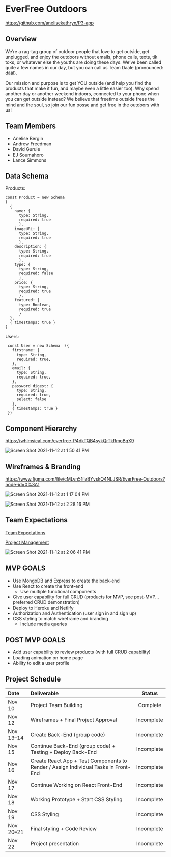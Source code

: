 # EverFree Outdoors

https://github.com/anelisekathryn/P3-app

## Overview

We’re a rag-tag group of outdoor people that love to get outside, get unplugged, and enjoy the outdoors without emails, phone calls, texts, tik toks, or whatever else the youths are doing these days. We’ve been called quite a few names in our day, but you can call us Team Daale (pronounced: dāāl). 

Our mission and purpose is to get YOU outside (and help you find the products that make it fun, and maybe even a little easier too). Why spend another day or another weekend indoors, connected to your phone when you can get outside instead? We believe that freetime outside frees the mind and the soul, so join our fun posse and get free in the outdoors with us!

## Team Members
- Anelise Bergin
- Andrew Freedman
- David Gurule
- EJ Soumahoro
- Lance Simmons

## Data Schema

Products:
```
const Product = new Schema
(
  {
    name: { 
      type: String, 
      required: true 
      },
    imageURL: { 
      type: String, 
      required: true 
      },
    description: { 
      type: String, 
      required: true 
      },
    type: { 
      type: String, 
      required: false  
      },
    price: { 
      type: String, 
      required: true 
      },
    featured: { 
      type: Boolean, 
      required: true 
      }  
  },
  { timestamps: true }
)
```

Users:
```
 const User = new Schema  ({
   firstname: {
     type: String,
     required: true,
   },
   email: {
     type: String,
     required: true,
   },
   password_digest: {
     type: String,
     required: true,
     select: false
   },
   { timestamps: true }
 })

```

## Component Hierarchy

https://whimsical.com/everfree-P4dkTQB4sykQrTkRmoBqX9

![Screen Shot 2021-11-12 at 1 50 41 PM](https://user-images.githubusercontent.com/90531123/141532906-6f8046d3-b26d-4457-921f-234126942273.png)

## Wireframes & Branding

https://www.figma.com/file/cMLvn51ilzBYvskQ4NLJSR/EverFree-Outdoors?node-id=0%3A1

![Screen Shot 2021-11-12 at 1 17 04 PM](https://user-images.githubusercontent.com/90531123/141529286-a175ae3c-1e1a-469b-8158-86de37ed976b.png)

![Screen Shot 2021-11-12 at 2 28 16 PM](https://user-images.githubusercontent.com/90531123/141536717-4ea2b59e-95b2-4ac4-85ef-414d9fb42daf.png)

## Team Expectations

[Team Expectations](https://docs.google.com/document/d/1cJsnRTeMD8zwStb7M6jFdcLx1ro5UoGyzrmQ1iOCzB0/edit?usp=sharing)

[Project Management](https://app.asana.com/0/1201354529674099/timeline)

![Screen Shot 2021-11-12 at 2 06 41 PM](https://user-images.githubusercontent.com/90531123/141534512-c6c6013e-652d-4d28-a783-2849c552c9a0.png)

## MVP GOALS
- Use MongoDB and Express to create the back-end
- Use React to create the front-end
    - Use multiple functional components
- Give user capability for full CRUD (products for MVP, see post-MVP... preferred CRUD demonstration)
- Deploy to Heroku and Netlify
- Authorization and Authentication (user sign in and sign up)
- CSS styling to match wireframe and branding
    - Include media queries

## POST MVP GOALS
- Add user capability to review products (with full CRUD capability)
- Loading animation on home page
- Ability to edit a user profile

## Project Schedule

| Date         | Deliverable                                                                             |   Status     |
| :----------- | :-------------------------------------------------------------------------------------- | :----------: |
| Nov 10       | Project Team Building                                                                   |  Complete    |
| Nov 12       | Wireframes + Final Project Approval                                                     |  Incomplete  |
| Nov 13–14    | Create Back-End (group code)                                                            |  Incomplete  |
| Nov 15       | Continue Back-End (group code) + Testing + Deploy Back-End                              |  Incomplete  |
| Nov 16       | Create React App + Test Components to Render / Assign Individual Tasks in Front-End     |  Incomplete  |
| Nov 17       | Continue Working on React Front-End                                                     |  Incomplete  |
| Nov 18       | Working Prototype + Start CSS Styling                                                   |  Incomplete  |
| Nov 19       | CSS Styling                                                                             |  Incomplete  |
| Nov 20–21    | Final styling + Code Review                                                             |  Incomplete  |
| Nov 22       | Project presentation                                                                    |  Incomplete  |

